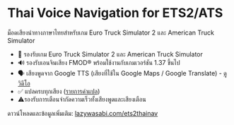 # Thai Voice Navigation for ETS2/ATS

ม็อดเสียงนำทางภาษาไทยสำหรับเกม Euro Truck Simulator 2 และ American Truck Simulator

- 🚚 รองรับเกม Euro Truck Simulator 2 และ American Truck Simulator
- 🔊 รองรับเอนจินเสียง FMOD® พร้อมใช้งานกับเกมเวอร์ชัน 1.37 ขึ้นไป
- 🗣 เสียงพูดจาก Google TTS (เสียงที่ใช้ใน Google Maps / Google Translate) - [ดูวิดีโอ](https://videopress.com/v/ZApnaRra)
- ✅ แปลครบทุกเสียง ([รายการคำแปล](https://lazywasabi.com/ets2thainav/#command))
- ⚠️รองรับการเตือนจำกัดความเร็วทั้งเสียงพูดและเสียงเตือน

ดาวน์โหลดและข้อมูลเพิ่มเติม: [lazywasabi.com/ets2thainav](https://lazywasabi.com/ets2thainav)
